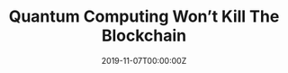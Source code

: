 ---
title: Quantum Computing Won’t Kill The Blockchain
tags:
- PQC
date: "2019-11-07T00:00:00Z"

# Optional external URL for project (replaces project detail page).
external_link: "https://www.ibtimes.com/quantum-computing-wont-kill-blockchain-2861591"
---